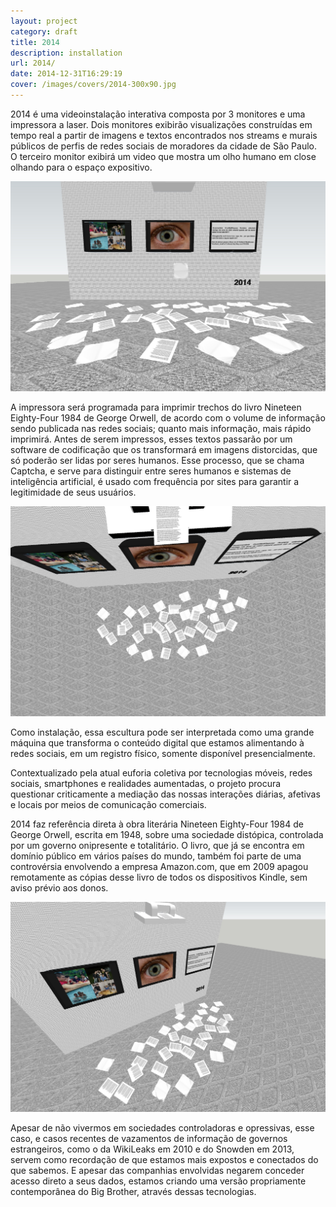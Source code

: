 ```yaml
---
layout: project
category: draft
title: 2014
description: installation
url: 2014/
date: 2014-12-31T16:29:19
cover: /images/covers/2014-300x90.jpg
---
```

2014 é uma videoinstalação interativa composta por 3 monitores e uma impressora a laser. Dois monitores exibirão visualizações construídas em tempo real a partir de imagens e textos encontrados nos streams e murais públicos de perfis de redes sociais de moradores da cidade de São Paulo. O terceiro monitor exibirá um video que mostra um olho humano em close olhando para o espaço expositivo.

![](/images/projects/2014/sketch4.jpg)

A impressora será programada para imprimir trechos do livro Nineteen Eighty-Four 1984 de George Orwell, de acordo com o volume de informação sendo publicada nas redes sociais; quanto mais informação, mais rápido imprimirá. Antes de serem impressos, esses textos passarão por um software de codificação que os transformará em imagens distorcidas, que só poderão ser lidas por seres humanos. Esse processo, que se chama Captcha, e serve para distinguir entre seres humanos e sistemas de inteligência artificial, é usado com frequência por sites para garantir a legitimidade de seus usuários.

![](/images/projects/2014/sketch3.jpg)

Como instalação, essa escultura pode ser interpretada como uma grande máquina que transforma o conteúdo digital que estamos alimentando à redes sociais, em um registro físico, somente disponível presencialmente.

Contextualizado pela atual euforia coletiva por tecnologias móveis, redes sociais, smartphones e realidades aumentadas, o projeto procura questionar criticamente a mediação das nossas interações diárias, afetivas e locais por meios de comunicação comerciais.

2014 faz referência direta à obra literária Nineteen Eighty-Four 1984 de George Orwell, escrita em 1948, sobre uma sociedade distópica, controlada por um governo onipresente e totalitário. O livro, que já se encontra em domínio público em vários países do mundo, também foi parte de uma controvérsia envolvendo a empresa Amazon.com, que em 2009 apagou remotamente as cópias desse livro de todos os dispositivos Kindle, sem aviso prévio aos donos.

![](/images/projects/2014/sketch6.jpg)

Apesar de não vivermos em sociedades controladoras e opressivas, esse caso, e casos recentes de vazamentos de informação de governos estrangeiros, como o da WikiLeaks em 2010 e do Snowden em 2013, servem como recordação de que estamos mais expostos e conectados do que sabemos. E apesar das companhias envolvidas negarem conceder acesso direto a seus dados, estamos criando uma versão propriamente contemporânea do Big Brother, através dessas tecnologias.
